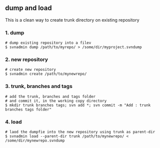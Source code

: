## dump and load

This is a clean way to create trunk directory on existing repository

### 1. dump 

```shell
# dump existing repository into a filev
$ svnadmin dump /path/to/myrepo/ > /some/dir/myproject.svndump
``` 

### 2. new repository

```shell
# create new repository
$ svnadmin create /path/to/mynewrepo/
``` 

### 3. trunk, branches and tags

```shell
# add the trunk, branches and tags folder
# and commit it, in the working copy directory
$ mkdir trunk branches tags; svn add *; svn commit -m "Add : trunk branches tags folder" 
``` 

### 4. load 

```shell
# laod the dumpfie into the new repository using trunk as parent-dir
$ svnadmin load --parent-dir trunk /path/to/mynewrepo/ < /some/dir/mynewrepo.svndump
``` 
